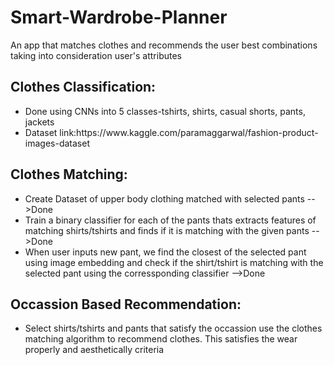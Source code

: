 # Smart-Wardrobe-Planner
An app that matches clothes and recommends the user best combinations taking into consideration user's attributes

## Clothes Classification:
<ul>
<li>  Done using CNNs into 5 classes-tshirts, shirts, casual shorts, pants, jackets</li>
<li>  Dataset link:https://www.kaggle.com/paramaggarwal/fashion-product-images-dataset</li>
</ul>

## Clothes Matching:
<ul>
  <li> Create Dataset of upper body clothing matched with selected pants -->Done</li>
  <li> Train a binary classifier for each of the pants thats extracts features of matching shirts/tshirts and finds if it is matching with the given pants -->Done</li>
  <li> When user inputs new pant, we find the  closest of the selected pant using image embedding and check if the shirt/tshirt is matching with the selected pant using the corressponding classifier -->Done</li>
</ul>

## Occassion Based Recommendation:
<ul>
  <li>Select shirts/tshirts and pants that satisfy the occassion use the clothes matching algorithm to recommend clothes. This satisfies the wear properly and aesthetically criteria </li>
</ul>
